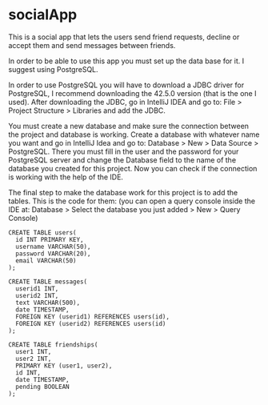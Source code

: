 # socialApp

This is a social app that lets the users send friend requests, decline or accept them and send messages between friends.

In order to be able to use this app you must set up the data base for it. I suggest using PostgreSQL.

In order to use PostgreSQL you will have to download a JDBC driver for PostgreSQL, I recommend downloading the 42.5.0 version (that is the one I used).
After downloading the JDBC, go in IntelliJ IDEA and go to: File > Project Structure > Libraries and add the JDBC.

You must create a new database and make sure the connection between the project and database is working.
Create a database with whatever name you want and go in IntelliJ Idea and go to: Database > New > Data Source > PostgreSQL. There you must fill in the user and 
the password for your PostgreSQL server and change the Database field to the name of the database you created for this project. Now you can check if the connection is working with the help of the IDE.

The final step to make the database work for this project is to add the tables. This is the code for them:
(you can open a query console inside the IDE at: Database > Select the database you just added > New > Query Console)

```
CREATE TABLE users(
  id INT PRIMARY KEY,
  username VARCHAR(50),
  password VARCHAR(20),
  email VARCHAR(50)
);

CREATE TABLE messages(
  userid1 INT,
  userid2 INT,
  text VARCHAR(500),
  date TIMESTAMP,
  FOREIGN KEY (userid1) REFERENCES users(id),
  FOREIGN KEY (userid2) REFERENCES users(id)
);

CREATE TABLE friendships(
  user1 INT,
  user2 INT,
  PRIMARY KEY (user1, user2),
  id INT,
  date TIMESTAMP,
  pending BOOLEAN
);
```
